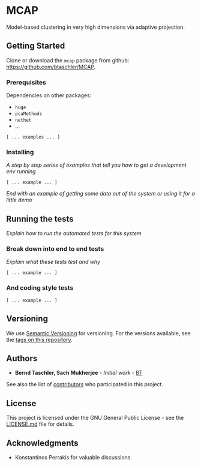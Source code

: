 # MCAP

Model-based clustering in very high dimensions via adaptive projection.


## Getting Started

Clone or download the `mcap` package from github: <https://github.com/btaschler/MCAP>.


### Prerequisites

Dependencies on other packages:
- `huge`
- `pcaMethods`
- `nethet`
- ...


```
[ ... examples ... ]
```

### Installing

*A step by step series of examples that tell you how to get a development env running*


```
[ ... example ... ]
```

*End with an example of getting some data out of the system or using it for a little demo*



## Running the tests

*Explain how to run the automated tests for this system*

### Break down into end to end tests

*Explain what these tests test and why*

```
[ ... example ... ]
```

### And coding style tests

```
[ ... example ... ]
```


## Versioning

We use [Semantic Versioning](http://semver.org/) for versioning. For the versions available, see the [tags on this repository](https://github.com/btaschler/MCAP/releases). 


## Authors

* **Bernd Taschler, Sach Mukherjee** - *Initial work* - [BT](https://github.com/btaschler)

See also the list of [contributors](https://github.com/btaschler/MCAP/graphs/contributors) who participated in this project.


## License

This project is licensed under the GNU General Public License - see the [LICENSE.md](LICENSE.md) file for details.


## Acknowledgments

* Konstantinos Perrakis for valuable discussions.


